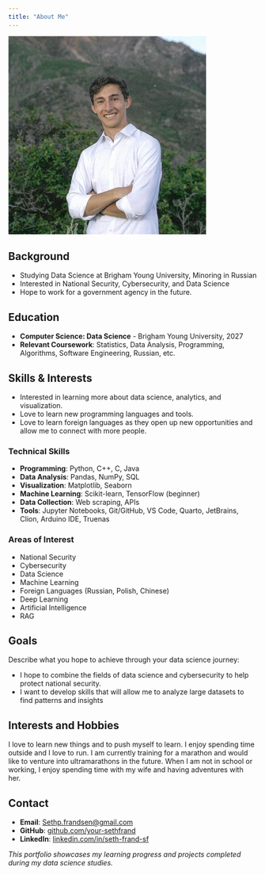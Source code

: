 ```yaml
---
title: "About Me"
---
```


![Seth Frandsen](professional_headshot.jpg)

## Background

- Studying Data Science at Brigham Young University, Minoring in Russian
- Interested in National Security, Cybersecurity, and Data Science
- Hope to work for a government agency in the future. 

## Education

- **Computer Science: Data Science** - Brigham Young University, 2027
- **Relevant Coursework**: Statistics, Data Analysis, Programming, Algorithms, Software Engineering, Russian, etc.

## Skills & Interests
- Interested in learning more about data science, analytics, and visualization.
- Love to learn new programming languages and tools.
- Love to learn foreign languages as they open up new opportunities and allow me to connect with more people.

### Technical Skills
- **Programming**: Python, C++, C, Java
- **Data Analysis**: Pandas, NumPy, SQL
- **Visualization**: Matplotlib, Seaborn
- **Machine Learning**: Scikit-learn, TensorFlow (beginner)
- **Data Collection**: Web scraping, APIs
- **Tools**: Jupyter Notebooks, Git/GitHub, VS Code, Quarto, JetBrains, Clion, Arduino IDE, Truenas

### Areas of Interest
- National Security
- Cybersecurity
- Data Science
- Machine Learning
- Foreign Languages (Russian, Polish, Chinese)
- Deep Learning
- Artificial Intelligence
- RAG


## Goals

Describe what you hope to achieve through your data science journey:

- I hope to combine the fields of data science and cybersecurity to help protect national security.
- I want to develop skills that will allow me to analyze large datasets to find patterns and insights

## Interests and Hobbies

I love to learn new things and to push myself to learn. I enjoy spending time outside 
and I love to run. I am currently training for a marathon and would like to 
venture into ultramarathons in the future. When I am not in school or working,
I enjoy spending time with my wife and having adventures with her.

## Contact

- **Email**: Sethp.frandsen@gmail.com
- **GitHub**: [github.com/your-sethfrand](https://github.com/sethfrand)
- **LinkedIn**: [linkedin.com/in/seth-frand-sf](https://www.linkedin.com/in/seth-frandsen-sf)


*This portfolio showcases my learning progress and projects completed during my data science studies.*